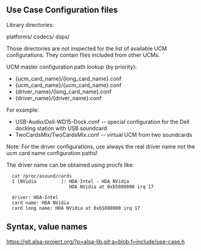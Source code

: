 Use Case Configuration files
----------------------------

Library directories:

  platforms/
  codecs/
  dsps/

Those directories are not inspected for the list of available UCM
configurations. They contain files included from other UCMs.

UCM master configuration path lookup (by priority):

- {ucm_card_name}/{long_card_name}.conf
- {ucm_card_name}/{ucm_card_name}.conf
- {driver_name}/{long_card_name}.conf
- {driver_name}/{driver_name}.conf

For example:

-  USB-Audio/Dell-WD15-Dock.conf
-- special configuration for the Dell docking station with USB soundcard
-  TwoCardsMix/TwoCardsMix.conf
-- virtual UCM from two soundcards

Note: For the driver configurations, use always the real driver name
not the ucm card name configuration paths!

The driver name can be obtained using procfs like:

````
  cat /proc/asound/cards
  1 [NVidia         ]: HDA-Intel - HDA NVidia
                       HDA NVidia at 0xb5080000 irq 17

  driver: HDA-Intel
  card name: HDA NVidia
  card long name: HDA NVidia at 0xb5080000 irq 17
````

Syntax, value names
-------------------

https://git.alsa-project.org/?p=alsa-lib.git;a=blob;f=include/use-case.h
